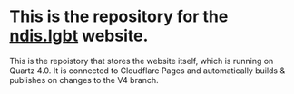# This is the repository for the [ndis.lgbt](https://ndis.lgbt) website. 

This is the repoistory that stores the website itself, which is running on Quartz 4.0. It is connected to Cloudflare Pages and automatically builds & publishes on changes to the V4 branch.